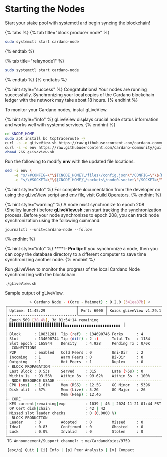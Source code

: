 # Starting the Nodes

Start your stake pool with systemctl and begin syncing the blockchain!

{% tabs %}
{% tab title="block producer node" %}
```bash
sudo systemctl start cardano-node
```
{% endtab %}

{% tab title="relaynode1" %}
```bash
sudo systemctl start cardano-node
```
{% endtab %}
{% endtabs %}

{% hint style="success" %}
Congratulations! Your nodes are running successfully. Synchronizing your local copies of the Cardano blockchain ledger with the network may take about 18 hours.
{% endhint %}

To monitor your Cardano nodes, install gLiveView. <a href="#gliveview" id="gliveview"></a>

{% hint style="info" %}
gLiveView displays crucial node status information and works well with systemd services.
{% endhint %}

```bash
cd $NODE_HOME
sudo apt install bc tcptraceroute -y
curl -s -o gLiveView.sh https://raw.githubusercontent.com/cardano-community/guild-operators/master/scripts/cnode-helper-scripts/gLiveView.sh
curl -s -o env https://raw.githubusercontent.com/cardano-community/guild-operators/master/scripts/cnode-helper-scripts/env
chmod 755 gLiveView.sh
```

Run the following to modify **env** with the updated file locations.

```bash
sed -i env \
    -e "s/\#CONFIG=\"\${CNODE_HOME}\/files\/config.json\"/CONFIG=\"\${NODE_HOME}\/config.json\"/g" \
    -e "s/\#SOCKET=\"\${CNODE_HOME}\/sockets\/node0.socket\"/SOCKET=\"\${NODE_HOME}\/db\/socket\"/g"
```

{% hint style="info" %}
For complete documentation from the developer on using the [gLiveView](https://cardano-community.github.io/guild-operators/Scripts/gliveview/) script and [env](https://cardano-community.github.io/guild-operators/Scripts/env/) file, visit [Guild Operators](https://cardano-community.github.io/guild-operators/).
{% endhint %}

{% hint style="warning" %}
A node must synchronize to epoch 208 (Shelley launch) before **gLiveView.sh** can start tracking the synchronization process. Before your node synchronizes to epoch 208, you can track node synchronization using the following command:

```
journalctl --unit=cardano-node --follow
```
{% endhint %}

{% hint style="info" %}
****:sparkles: **Pro tip**: If you synchronize a node, then you can copy the database directory to a different computer to save time synchronizing another node.
{% endhint %}

Run gLiveView to monitor the progress of the local Cardano Node synchronizing with the blockchain.

```
./gLiveView.sh
```

Sample output of gLiveView.

<!-- ![](../../../../.gitbook/assets/glive-update2.jpg) -->

```bash
           > Cardano Node - (Core - Mainnet) : 9.2.0 [341ea87b] <
┌───────────────────────────────┬────────────┬─────────────────────────┐
│ Uptime: 11:45:29              │ Port: 6000 │ Koios gLiveView v1.29.1 │
│-------------------------------└────────────┴─────────────────────────┤
│ Epoch 509 [38.4%], 3d 01:54:14 remaining                             │
│ ▌▌▌▌▌▌▌▌▌▌▌▌▌▌▌▌▌▌▌▌▌▌▌▌▌▖▖▖▖▖▖▖▖▖▖▖▖▖▖▖▖▖▖▖▖▖▖▖▖▖ │
│                                                                      │
│ Block      : 10831281  Tip (ref)  : 134690746 Forks      : 4         │
│ Slot       : 134690744 Tip (diff) : 2 :)      Total Tx   : 1184      │
│ Slot epoch : 165944    Density    : 4.928     Pending Tx : 0/0K      │
│- CONNECTIONS --------------------------------------------------------│
│ P2P        : enabled   Cold Peers : 0         Uni-Dir    : 2         │
│ Incoming   : 1         Warm Peers : 0         Bi-Dir     : 0         │
│ Outgoing   : 1         Hot Peers  : 1         Duplex     : 0         │
│- BLOCK PROPAGATION --------------------------------------------------│
│ Last Block : 0.53s     Served     : 315       Late (>5s) : 0         │
│ Within 1s  : 93.56%    Within 3s  : 99.62%    Within 5s  : 100%      │
│- NODE RESOURCE USAGE ------------------------------------------------│
│ CPU (sys)  : 1.61%     Mem (RSS)  : 12.5G     GC Minor   : 5396      │
│ Disk util  : 57%       Mem (Live) : 5.2G      GC Major   : 26        │
│                        Mem (Heap) : 12.4G                            │
├─ CORE ───────────────────────────────────────────────────────────────┤
│ KES current|remaining|exp         : 1039 | 46 | 2024-11-21 01:44 PST │
│ OP Cert disk|chain                : 42 | 42                          │
│ Missed slot leader checks         : 0 (0.0000 %)                     │
│- BLOCK PRODUCTION ---------------------------------------------------│
│ Leader     : 0         Adopted    : 0         Missed     : 0         │
│ Ideal      : 0.83      Confirmed  : 0         Ghosted    : 0         │
│ Luck       : 0.0%      Invalid    : 0         Stolen     : 0         │
└──────────────────────────────────────────────────────────────────────┘
 TG Announcement/Support channel: t.me/CardanoKoios/9759

 [esc/q] Quit | [i] Info | [p] Peer Analysis | [v] Compact

```